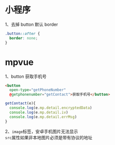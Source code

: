 # 小程序

1、去掉 button 默认 border

```css
.button::after {
  border: none;
}
```

# mpvue

1、button 获取手机号

```html
<button
  open-type="getPhoneNumber"
  @getphonenumber="getContact">获取手机号</button>
```
```js
getContact(e){
  console.log(e.mp.detail.encryptedData)
  console.log(e.mp.detail.iv)
  console.log(e.mp.detail.errMsg)
}
```
2、`image`标签，安卓手机图片无法显示   
`src`属性如果非本地图片必须是带有协议的地址
